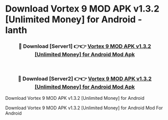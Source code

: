 # Download Vortex 9 MOD APK v1.3.2 [Unlimited Money] for Android - lanth


<div align="center">
<h3>🔴 Download [Server1] 👉👉 <a href="https://apk-comot.site?title=Vortex_9_MOD_APK_v1.3.2_[Unlimited_Money]_for_Android">Vortex 9 MOD APK v1.3.2 [Unlimited Money] for Android Mod Apk</a></h3><br>
<h3>🔴 Download [Server2] 👉👉 <a href="https://apk-comot.site?title=Vortex_9_MOD_APK_v1.3.2_[Unlimited_Money]_for_Android">Vortex 9 MOD APK v1.3.2 [Unlimited Money] for Android Mod Apk</a></h3>
</div>



Download Vortex 9 MOD APK v1.3.2 [Unlimited Money] for Android 

Download Vortex 9 MOD APK v1.3.2 [Unlimited Money] for Android Mod For Android